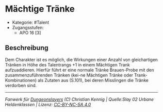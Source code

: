 <!---
Dies ist ein Fanwerk für DUNGEONSLAYERS (C) von Christian Kennig

Quellen:      [Slay 02 Urbane Heldenklassen](https://www.f-space.de/ds4/downloads.html)
              [Talentbeschreibungen](https://www.f-space.de/ds4/tools-talentcards.html)
License:      [CC-BY-NC-SA 4.0](https://creativecommons.org/licenses/by-nc-sa/4.0/deed.de)
Richtlinien:  [Fanwerkrichtlinien](https://www.dungeonslayers.net/fanwerk-richtlinien/)
Autor:        Zauberlehrling
-->

  
# Mächtige Tränke  
- Kategorie: #Talent  
- Zugangsstufen:  
  - APO 16 [3]  

## Beschreibung  
Dem Charakter ist es möglich, die Wirkungen einer Anzahl von gleichartigen Tränken in Höhe des Talentrangs +1 in einem Mächtigen Trank aufzuaddieren. Hierfür führt er eine normale Tränke Brauen-Probe mit den zusammenzuführenden Tränken (kei-ne Mächtigen Tränke oder Trank-Kombinationen) als Zutaten aus (S.101), bei deren Misslingen die Tränke verdorben sind.


___  
*Fanwerk für [Dungeonslayers](https://www.dungeonslayers.net/) (C) Christian Kennig | Quelle:Slay 02 Urbane Heldenklassen | Lizenz: [CC-BY-NC-SA 4.0](https://creativecommons.org/licenses/by-nc-sa/4.0/deed.de)*  